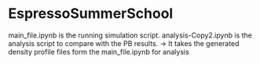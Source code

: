 # EspressoSummerSchool
main_file.ipynb is the running simulation script.
analysis-Copy2.ipynb is the analysis script to compare with the PB results. 
     -> It takes the generated density profile files form the main_file.ipynb for analysis  
